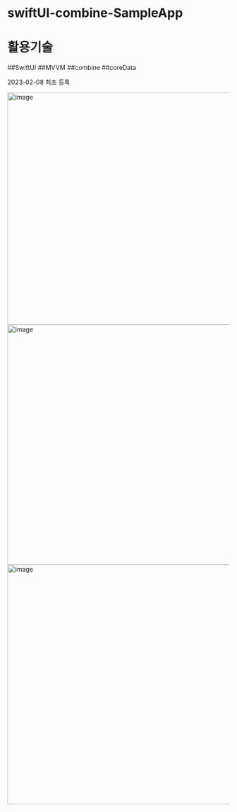 # swiftUI-combine-SampleApp

# 활용기술
##SwiftUI
##MVVM
##combine
##coreData

2023-02-08 최초 등록

<img width="526" alt="image" src="https://user-images.githubusercontent.com/16697373/217457849-686e3b45-5563-44d5-98d6-c6e92013f101.png">

<img width="543" alt="image" src="https://user-images.githubusercontent.com/16697373/217457977-df29438d-fd37-4166-9ed0-cc5e09273446.png">

<img width="543" alt="image" src="https://user-images.githubusercontent.com/16697373/217458147-a3148790-20f4-4211-96c3-0786eede8d9d.png">

